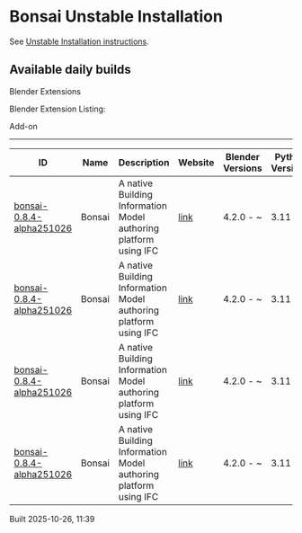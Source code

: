 # Bonsai Unstable Installation

See [Unstable Installation instructions](https://docs.bonsaibim.org/guides/development/installation.html#unstable-installation).

## Available daily builds

Blender Extensions


Blender Extension Listing:

Add-on

---

| ID | Name | Description | Website | Blender Versions | Python Versions | Platforms | Size |
| --- | --- | --- | --- | --- | --- | --- | --- |
| [bonsai-0.8.4-alpha251026](https://github.com/IfcOpenShell/IfcOpenShell/releases/download/bonsai-0.8.4-alpha2510261134/bonsai_py311-0.8.4-alpha251026-windows-x64.zip?repository=https://raw.githubusercontent.com/IfcOpenShell/bonsai_unstable_repo/main/index.json&blender_version_min=4.2.0&platforms=windows-x64&python_versions=3.11) | Bonsai | A native Building Information Model authoring platform using IFC | [link](https://bonsaibim.org/) | 4.2.0 - ~ | 3.11 | windows-x64 | 111.4MB |
| [bonsai-0.8.4-alpha251026](https://github.com/IfcOpenShell/IfcOpenShell/releases/download/bonsai-0.8.4-alpha2510261134/bonsai_py311-0.8.4-alpha251026-macos-arm64.zip?repository=https://raw.githubusercontent.com/IfcOpenShell/bonsai_unstable_repo/main/index.json&blender_version_min=4.2.0&platforms=macos-arm64&python_versions=3.11) | Bonsai | A native Building Information Model authoring platform using IFC | [link](https://bonsaibim.org/) | 4.2.0 - ~ | 3.11 | macos-arm64 | 124.0MB |
| [bonsai-0.8.4-alpha251026](https://github.com/IfcOpenShell/IfcOpenShell/releases/download/bonsai-0.8.4-alpha2510261134/bonsai_py311-0.8.4-alpha251026-linux-x64.zip?repository=https://raw.githubusercontent.com/IfcOpenShell/bonsai_unstable_repo/main/index.json&blender_version_min=4.2.0&platforms=linux-x64&python_versions=3.11) | Bonsai | A native Building Information Model authoring platform using IFC | [link](https://bonsaibim.org/) | 4.2.0 - ~ | 3.11 | linux-x64 | 136.7MB |
| [bonsai-0.8.4-alpha251026](https://github.com/IfcOpenShell/IfcOpenShell/releases/download/bonsai-0.8.4-alpha2510261134/bonsai_py311-0.8.4-alpha251026-macos-x64.zip?repository=https://raw.githubusercontent.com/IfcOpenShell/bonsai_unstable_repo/main/index.json&blender_version_min=4.2.0&platforms=macos-x64&python_versions=3.11) | Bonsai | A native Building Information Model authoring platform using IFC | [link](https://bonsaibim.org/) | 4.2.0 - ~ | 3.11 | macos-x64 | 126.9MB |

Built 2025-10-26, 11:39